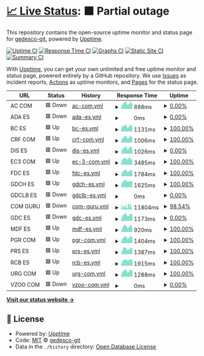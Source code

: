 # [📈 Live Status](https://demo.upptime.js.org): <!--live status--> **🟧 Partial outage**

This repository contains the open-source uptime monitor and status page for [gedesco-git](https://demo.upptime.js.org), powered by [Upptime](https://github.com/upptime/upptime).

[![Uptime CI](https://github.com/gedesco-git/uptime/workflows/Uptime%20CI/badge.svg)](https://github.com/gedesco-git/uptime/actions?query=workflow%3A%22Uptime+CI%22)
[![Response Time CI](https://github.com/gedesco-git/uptime/workflows/Response%20Time%20CI/badge.svg)](https://github.com/gedesco-git/uptime/actions?query=workflow%3A%22Response+Time+CI%22)
[![Graphs CI](https://github.com/gedesco-git/uptime/workflows/Graphs%20CI/badge.svg)](https://github.com/gedesco-git/uptime/actions?query=workflow%3A%22Graphs+CI%22)
[![Static Site CI](https://github.com/gedesco-git/uptime/workflows/Static%20Site%20CI/badge.svg)](https://github.com/gedesco-git/uptime/actions?query=workflow%3A%22Static+Site+CI%22)
[![Summary CI](https://github.com/gedesco-git/uptime/workflows/Summary%20CI/badge.svg)](https://github.com/gedesco-git/uptime/actions?query=workflow%3A%22Summary+CI%22)

With [Upptime](https://upptime.js.org), you can get your own unlimited and free uptime monitor and status page, powered entirely by a GitHub repository. We use [Issues](https://github.com/gedesco-git/uptime/issues) as incident reports, [Actions](https://github.com/gedesco-git/uptime/actions) as uptime monitors, and [Pages](https://demo.upptime.js.org) for the status page.

<!--start: status pages-->
<!-- This summary is generated by Upptime (https://github.com/upptime/upptime) -->
<!-- Do not edit this manually, your changes will be overwritten -->
<!-- prettier-ignore -->
| URL | Status | History | Response Time | Uptime |
| --- | ------ | ------- | ------------- | ------ |
| <img alt="" src="https://icons.duckduckgo.com/ip3/null.ico" height="13"> AC COM | 🟥 Down | [ac-com.yml](https://github.com/gedesco-git/uptime/commits/HEAD/history/ac-com.yml) | <details><summary><img alt="Response time graph" src="./graphs/ac-com/response-time-week.png" height="20"> 888ms</summary><br><a href="https://gedesco-git.github.io/uptime/history/ac-com"><img alt="Response time 458" src="https://img.shields.io/endpoint?url=https%3A%2F%2Fraw.githubusercontent.com%2Fgedesco-git%2Fuptime%2FHEAD%2Fapi%2Fac-com%2Fresponse-time.json"></a><br><a href="https://gedesco-git.github.io/uptime/history/ac-com"><img alt="24-hour response time 1000" src="https://img.shields.io/endpoint?url=https%3A%2F%2Fraw.githubusercontent.com%2Fgedesco-git%2Fuptime%2FHEAD%2Fapi%2Fac-com%2Fresponse-time-day.json"></a><br><a href="https://gedesco-git.github.io/uptime/history/ac-com"><img alt="7-day response time 888" src="https://img.shields.io/endpoint?url=https%3A%2F%2Fraw.githubusercontent.com%2Fgedesco-git%2Fuptime%2FHEAD%2Fapi%2Fac-com%2Fresponse-time-week.json"></a><br><a href="https://gedesco-git.github.io/uptime/history/ac-com"><img alt="30-day response time 827" src="https://img.shields.io/endpoint?url=https%3A%2F%2Fraw.githubusercontent.com%2Fgedesco-git%2Fuptime%2FHEAD%2Fapi%2Fac-com%2Fresponse-time-month.json"></a><br><a href="https://gedesco-git.github.io/uptime/history/ac-com"><img alt="1-year response time 574" src="https://img.shields.io/endpoint?url=https%3A%2F%2Fraw.githubusercontent.com%2Fgedesco-git%2Fuptime%2FHEAD%2Fapi%2Fac-com%2Fresponse-time-year.json"></a></details> | <details><summary><a href="https://gedesco-git.github.io/uptime/history/ac-com">0.00%</a></summary><a href="https://gedesco-git.github.io/uptime/history/ac-com"><img alt="All-time uptime 88.92%" src="https://img.shields.io/endpoint?url=https%3A%2F%2Fraw.githubusercontent.com%2Fgedesco-git%2Fuptime%2FHEAD%2Fapi%2Fac-com%2Fuptime.json"></a><br><a href="https://gedesco-git.github.io/uptime/history/ac-com"><img alt="24-hour uptime 0.00%" src="https://img.shields.io/endpoint?url=https%3A%2F%2Fraw.githubusercontent.com%2Fgedesco-git%2Fuptime%2FHEAD%2Fapi%2Fac-com%2Fuptime-day.json"></a><br><a href="https://gedesco-git.github.io/uptime/history/ac-com"><img alt="7-day uptime 0.00%" src="https://img.shields.io/endpoint?url=https%3A%2F%2Fraw.githubusercontent.com%2Fgedesco-git%2Fuptime%2FHEAD%2Fapi%2Fac-com%2Fuptime-week.json"></a><br><a href="https://gedesco-git.github.io/uptime/history/ac-com"><img alt="30-day uptime 1.38%" src="https://img.shields.io/endpoint?url=https%3A%2F%2Fraw.githubusercontent.com%2Fgedesco-git%2Fuptime%2FHEAD%2Fapi%2Fac-com%2Fuptime-month.json"></a><br><a href="https://gedesco-git.github.io/uptime/history/ac-com"><img alt="1-year uptime 79.49%" src="https://img.shields.io/endpoint?url=https%3A%2F%2Fraw.githubusercontent.com%2Fgedesco-git%2Fuptime%2FHEAD%2Fapi%2Fac-com%2Fuptime-year.json"></a></details>
| <img alt="" src="https://icons.duckduckgo.com/ip3/null.ico" height="13"> ADA ES | 🟥 Down | [ada-es.yml](https://github.com/gedesco-git/uptime/commits/HEAD/history/ada-es.yml) | <details><summary><img alt="Response time graph" src="./graphs/ada-es/response-time-week.png" height="20"> 0ms</summary><br><a href="https://gedesco-git.github.io/uptime/history/ada-es"><img alt="Response time 1285" src="https://img.shields.io/endpoint?url=https%3A%2F%2Fraw.githubusercontent.com%2Fgedesco-git%2Fuptime%2FHEAD%2Fapi%2Fada-es%2Fresponse-time.json"></a><br><a href="https://gedesco-git.github.io/uptime/history/ada-es"><img alt="24-hour response time 0" src="https://img.shields.io/endpoint?url=https%3A%2F%2Fraw.githubusercontent.com%2Fgedesco-git%2Fuptime%2FHEAD%2Fapi%2Fada-es%2Fresponse-time-day.json"></a><br><a href="https://gedesco-git.github.io/uptime/history/ada-es"><img alt="7-day response time 0" src="https://img.shields.io/endpoint?url=https%3A%2F%2Fraw.githubusercontent.com%2Fgedesco-git%2Fuptime%2FHEAD%2Fapi%2Fada-es%2Fresponse-time-week.json"></a><br><a href="https://gedesco-git.github.io/uptime/history/ada-es"><img alt="30-day response time 0" src="https://img.shields.io/endpoint?url=https%3A%2F%2Fraw.githubusercontent.com%2Fgedesco-git%2Fuptime%2FHEAD%2Fapi%2Fada-es%2Fresponse-time-month.json"></a><br><a href="https://gedesco-git.github.io/uptime/history/ada-es"><img alt="1-year response time 1358" src="https://img.shields.io/endpoint?url=https%3A%2F%2Fraw.githubusercontent.com%2Fgedesco-git%2Fuptime%2FHEAD%2Fapi%2Fada-es%2Fresponse-time-year.json"></a></details> | <details><summary><a href="https://gedesco-git.github.io/uptime/history/ada-es">0.00%</a></summary><a href="https://gedesco-git.github.io/uptime/history/ada-es"><img alt="All-time uptime 94.78%" src="https://img.shields.io/endpoint?url=https%3A%2F%2Fraw.githubusercontent.com%2Fgedesco-git%2Fuptime%2FHEAD%2Fapi%2Fada-es%2Fuptime.json"></a><br><a href="https://gedesco-git.github.io/uptime/history/ada-es"><img alt="24-hour uptime 0.00%" src="https://img.shields.io/endpoint?url=https%3A%2F%2Fraw.githubusercontent.com%2Fgedesco-git%2Fuptime%2FHEAD%2Fapi%2Fada-es%2Fuptime-day.json"></a><br><a href="https://gedesco-git.github.io/uptime/history/ada-es"><img alt="7-day uptime 0.00%" src="https://img.shields.io/endpoint?url=https%3A%2F%2Fraw.githubusercontent.com%2Fgedesco-git%2Fuptime%2FHEAD%2Fapi%2Fada-es%2Fuptime-week.json"></a><br><a href="https://gedesco-git.github.io/uptime/history/ada-es"><img alt="30-day uptime 1.38%" src="https://img.shields.io/endpoint?url=https%3A%2F%2Fraw.githubusercontent.com%2Fgedesco-git%2Fuptime%2FHEAD%2Fapi%2Fada-es%2Fuptime-month.json"></a><br><a href="https://gedesco-git.github.io/uptime/history/ada-es"><img alt="1-year uptime 90.41%" src="https://img.shields.io/endpoint?url=https%3A%2F%2Fraw.githubusercontent.com%2Fgedesco-git%2Fuptime%2FHEAD%2Fapi%2Fada-es%2Fuptime-year.json"></a></details>
| <img alt="" src="https://icons.duckduckgo.com/ip3/null.ico" height="13"> BC ES | 🟩 Up | [bc-es.yml](https://github.com/gedesco-git/uptime/commits/HEAD/history/bc-es.yml) | <details><summary><img alt="Response time graph" src="./graphs/bc-es/response-time-week.png" height="20"> 1131ms</summary><br><a href="https://gedesco-git.github.io/uptime/history/bc-es"><img alt="Response time 1119" src="https://img.shields.io/endpoint?url=https%3A%2F%2Fraw.githubusercontent.com%2Fgedesco-git%2Fuptime%2FHEAD%2Fapi%2Fbc-es%2Fresponse-time.json"></a><br><a href="https://gedesco-git.github.io/uptime/history/bc-es"><img alt="24-hour response time 1161" src="https://img.shields.io/endpoint?url=https%3A%2F%2Fraw.githubusercontent.com%2Fgedesco-git%2Fuptime%2FHEAD%2Fapi%2Fbc-es%2Fresponse-time-day.json"></a><br><a href="https://gedesco-git.github.io/uptime/history/bc-es"><img alt="7-day response time 1131" src="https://img.shields.io/endpoint?url=https%3A%2F%2Fraw.githubusercontent.com%2Fgedesco-git%2Fuptime%2FHEAD%2Fapi%2Fbc-es%2Fresponse-time-week.json"></a><br><a href="https://gedesco-git.github.io/uptime/history/bc-es"><img alt="30-day response time 1126" src="https://img.shields.io/endpoint?url=https%3A%2F%2Fraw.githubusercontent.com%2Fgedesco-git%2Fuptime%2FHEAD%2Fapi%2Fbc-es%2Fresponse-time-month.json"></a><br><a href="https://gedesco-git.github.io/uptime/history/bc-es"><img alt="1-year response time 1102" src="https://img.shields.io/endpoint?url=https%3A%2F%2Fraw.githubusercontent.com%2Fgedesco-git%2Fuptime%2FHEAD%2Fapi%2Fbc-es%2Fresponse-time-year.json"></a></details> | <details><summary><a href="https://gedesco-git.github.io/uptime/history/bc-es">100.00%</a></summary><a href="https://gedesco-git.github.io/uptime/history/bc-es"><img alt="All-time uptime 70.79%" src="https://img.shields.io/endpoint?url=https%3A%2F%2Fraw.githubusercontent.com%2Fgedesco-git%2Fuptime%2FHEAD%2Fapi%2Fbc-es%2Fuptime.json"></a><br><a href="https://gedesco-git.github.io/uptime/history/bc-es"><img alt="24-hour uptime 100.00%" src="https://img.shields.io/endpoint?url=https%3A%2F%2Fraw.githubusercontent.com%2Fgedesco-git%2Fuptime%2FHEAD%2Fapi%2Fbc-es%2Fuptime-day.json"></a><br><a href="https://gedesco-git.github.io/uptime/history/bc-es"><img alt="7-day uptime 100.00%" src="https://img.shields.io/endpoint?url=https%3A%2F%2Fraw.githubusercontent.com%2Fgedesco-git%2Fuptime%2FHEAD%2Fapi%2Fbc-es%2Fuptime-week.json"></a><br><a href="https://gedesco-git.github.io/uptime/history/bc-es"><img alt="30-day uptime 100.00%" src="https://img.shields.io/endpoint?url=https%3A%2F%2Fraw.githubusercontent.com%2Fgedesco-git%2Fuptime%2FHEAD%2Fapi%2Fbc-es%2Fuptime-month.json"></a><br><a href="https://gedesco-git.github.io/uptime/history/bc-es"><img alt="1-year uptime 56.88%" src="https://img.shields.io/endpoint?url=https%3A%2F%2Fraw.githubusercontent.com%2Fgedesco-git%2Fuptime%2FHEAD%2Fapi%2Fbc-es%2Fuptime-year.json"></a></details>
| <img alt="" src="https://icons.duckduckgo.com/ip3/null.ico" height="13"> CRF COM | 🟩 Up | [crf-com.yml](https://github.com/gedesco-git/uptime/commits/HEAD/history/crf-com.yml) | <details><summary><img alt="Response time graph" src="./graphs/crf-com/response-time-week.png" height="20"> 1006ms</summary><br><a href="https://gedesco-git.github.io/uptime/history/crf-com"><img alt="Response time 937" src="https://img.shields.io/endpoint?url=https%3A%2F%2Fraw.githubusercontent.com%2Fgedesco-git%2Fuptime%2FHEAD%2Fapi%2Fcrf-com%2Fresponse-time.json"></a><br><a href="https://gedesco-git.github.io/uptime/history/crf-com"><img alt="24-hour response time 1097" src="https://img.shields.io/endpoint?url=https%3A%2F%2Fraw.githubusercontent.com%2Fgedesco-git%2Fuptime%2FHEAD%2Fapi%2Fcrf-com%2Fresponse-time-day.json"></a><br><a href="https://gedesco-git.github.io/uptime/history/crf-com"><img alt="7-day response time 1006" src="https://img.shields.io/endpoint?url=https%3A%2F%2Fraw.githubusercontent.com%2Fgedesco-git%2Fuptime%2FHEAD%2Fapi%2Fcrf-com%2Fresponse-time-week.json"></a><br><a href="https://gedesco-git.github.io/uptime/history/crf-com"><img alt="30-day response time 927" src="https://img.shields.io/endpoint?url=https%3A%2F%2Fraw.githubusercontent.com%2Fgedesco-git%2Fuptime%2FHEAD%2Fapi%2Fcrf-com%2Fresponse-time-month.json"></a><br><a href="https://gedesco-git.github.io/uptime/history/crf-com"><img alt="1-year response time 916" src="https://img.shields.io/endpoint?url=https%3A%2F%2Fraw.githubusercontent.com%2Fgedesco-git%2Fuptime%2FHEAD%2Fapi%2Fcrf-com%2Fresponse-time-year.json"></a></details> | <details><summary><a href="https://gedesco-git.github.io/uptime/history/crf-com">100.00%</a></summary><a href="https://gedesco-git.github.io/uptime/history/crf-com"><img alt="All-time uptime 97.67%" src="https://img.shields.io/endpoint?url=https%3A%2F%2Fraw.githubusercontent.com%2Fgedesco-git%2Fuptime%2FHEAD%2Fapi%2Fcrf-com%2Fuptime.json"></a><br><a href="https://gedesco-git.github.io/uptime/history/crf-com"><img alt="24-hour uptime 100.00%" src="https://img.shields.io/endpoint?url=https%3A%2F%2Fraw.githubusercontent.com%2Fgedesco-git%2Fuptime%2FHEAD%2Fapi%2Fcrf-com%2Fuptime-day.json"></a><br><a href="https://gedesco-git.github.io/uptime/history/crf-com"><img alt="7-day uptime 100.00%" src="https://img.shields.io/endpoint?url=https%3A%2F%2Fraw.githubusercontent.com%2Fgedesco-git%2Fuptime%2FHEAD%2Fapi%2Fcrf-com%2Fuptime-week.json"></a><br><a href="https://gedesco-git.github.io/uptime/history/crf-com"><img alt="30-day uptime 100.00%" src="https://img.shields.io/endpoint?url=https%3A%2F%2Fraw.githubusercontent.com%2Fgedesco-git%2Fuptime%2FHEAD%2Fapi%2Fcrf-com%2Fuptime-month.json"></a><br><a href="https://gedesco-git.github.io/uptime/history/crf-com"><img alt="1-year uptime 95.70%" src="https://img.shields.io/endpoint?url=https%3A%2F%2Fraw.githubusercontent.com%2Fgedesco-git%2Fuptime%2FHEAD%2Fapi%2Fcrf-com%2Fuptime-year.json"></a></details>
| <img alt="" src="https://icons.duckduckgo.com/ip3/null.ico" height="13"> DIS ES | 🟥 Down | [dis-es.yml](https://github.com/gedesco-git/uptime/commits/HEAD/history/dis-es.yml) | <details><summary><img alt="Response time graph" src="./graphs/dis-es/response-time-week.png" height="20"> 1026ms</summary><br><a href="https://gedesco-git.github.io/uptime/history/dis-es"><img alt="Response time 967" src="https://img.shields.io/endpoint?url=https%3A%2F%2Fraw.githubusercontent.com%2Fgedesco-git%2Fuptime%2FHEAD%2Fapi%2Fdis-es%2Fresponse-time.json"></a><br><a href="https://gedesco-git.github.io/uptime/history/dis-es"><img alt="24-hour response time 1054" src="https://img.shields.io/endpoint?url=https%3A%2F%2Fraw.githubusercontent.com%2Fgedesco-git%2Fuptime%2FHEAD%2Fapi%2Fdis-es%2Fresponse-time-day.json"></a><br><a href="https://gedesco-git.github.io/uptime/history/dis-es"><img alt="7-day response time 1026" src="https://img.shields.io/endpoint?url=https%3A%2F%2Fraw.githubusercontent.com%2Fgedesco-git%2Fuptime%2FHEAD%2Fapi%2Fdis-es%2Fresponse-time-week.json"></a><br><a href="https://gedesco-git.github.io/uptime/history/dis-es"><img alt="30-day response time 1017" src="https://img.shields.io/endpoint?url=https%3A%2F%2Fraw.githubusercontent.com%2Fgedesco-git%2Fuptime%2FHEAD%2Fapi%2Fdis-es%2Fresponse-time-month.json"></a><br><a href="https://gedesco-git.github.io/uptime/history/dis-es"><img alt="1-year response time 961" src="https://img.shields.io/endpoint?url=https%3A%2F%2Fraw.githubusercontent.com%2Fgedesco-git%2Fuptime%2FHEAD%2Fapi%2Fdis-es%2Fresponse-time-year.json"></a></details> | <details><summary><a href="https://gedesco-git.github.io/uptime/history/dis-es">0.00%</a></summary><a href="https://gedesco-git.github.io/uptime/history/dis-es"><img alt="All-time uptime 89.28%" src="https://img.shields.io/endpoint?url=https%3A%2F%2Fraw.githubusercontent.com%2Fgedesco-git%2Fuptime%2FHEAD%2Fapi%2Fdis-es%2Fuptime.json"></a><br><a href="https://gedesco-git.github.io/uptime/history/dis-es"><img alt="24-hour uptime 0.00%" src="https://img.shields.io/endpoint?url=https%3A%2F%2Fraw.githubusercontent.com%2Fgedesco-git%2Fuptime%2FHEAD%2Fapi%2Fdis-es%2Fuptime-day.json"></a><br><a href="https://gedesco-git.github.io/uptime/history/dis-es"><img alt="7-day uptime 0.00%" src="https://img.shields.io/endpoint?url=https%3A%2F%2Fraw.githubusercontent.com%2Fgedesco-git%2Fuptime%2FHEAD%2Fapi%2Fdis-es%2Fuptime-week.json"></a><br><a href="https://gedesco-git.github.io/uptime/history/dis-es"><img alt="30-day uptime 1.38%" src="https://img.shields.io/endpoint?url=https%3A%2F%2Fraw.githubusercontent.com%2Fgedesco-git%2Fuptime%2FHEAD%2Fapi%2Fdis-es%2Fuptime-month.json"></a><br><a href="https://gedesco-git.github.io/uptime/history/dis-es"><img alt="1-year uptime 80.17%" src="https://img.shields.io/endpoint?url=https%3A%2F%2Fraw.githubusercontent.com%2Fgedesco-git%2Fuptime%2FHEAD%2Fapi%2Fdis-es%2Fuptime-year.json"></a></details>
| <img alt="" src="https://icons.duckduckgo.com/ip3/null.ico" height="13"> EC3 COM | 🟩 Up | [ec-3-com.yml](https://github.com/gedesco-git/uptime/commits/HEAD/history/ec-3-com.yml) | <details><summary><img alt="Response time graph" src="./graphs/ec-3-com/response-time-week.png" height="20"> 3485ms</summary><br><a href="https://gedesco-git.github.io/uptime/history/ec-3-com"><img alt="Response time 878" src="https://img.shields.io/endpoint?url=https%3A%2F%2Fraw.githubusercontent.com%2Fgedesco-git%2Fuptime%2FHEAD%2Fapi%2Fec-3-com%2Fresponse-time.json"></a><br><a href="https://gedesco-git.github.io/uptime/history/ec-3-com"><img alt="24-hour response time 3170" src="https://img.shields.io/endpoint?url=https%3A%2F%2Fraw.githubusercontent.com%2Fgedesco-git%2Fuptime%2FHEAD%2Fapi%2Fec-3-com%2Fresponse-time-day.json"></a><br><a href="https://gedesco-git.github.io/uptime/history/ec-3-com"><img alt="7-day response time 3485" src="https://img.shields.io/endpoint?url=https%3A%2F%2Fraw.githubusercontent.com%2Fgedesco-git%2Fuptime%2FHEAD%2Fapi%2Fec-3-com%2Fresponse-time-week.json"></a><br><a href="https://gedesco-git.github.io/uptime/history/ec-3-com"><img alt="30-day response time 3458" src="https://img.shields.io/endpoint?url=https%3A%2F%2Fraw.githubusercontent.com%2Fgedesco-git%2Fuptime%2FHEAD%2Fapi%2Fec-3-com%2Fresponse-time-month.json"></a><br><a href="https://gedesco-git.github.io/uptime/history/ec-3-com"><img alt="1-year response time 1004" src="https://img.shields.io/endpoint?url=https%3A%2F%2Fraw.githubusercontent.com%2Fgedesco-git%2Fuptime%2FHEAD%2Fapi%2Fec-3-com%2Fresponse-time-year.json"></a></details> | <details><summary><a href="https://gedesco-git.github.io/uptime/history/ec-3-com">100.00%</a></summary><a href="https://gedesco-git.github.io/uptime/history/ec-3-com"><img alt="All-time uptime 99.91%" src="https://img.shields.io/endpoint?url=https%3A%2F%2Fraw.githubusercontent.com%2Fgedesco-git%2Fuptime%2FHEAD%2Fapi%2Fec-3-com%2Fuptime.json"></a><br><a href="https://gedesco-git.github.io/uptime/history/ec-3-com"><img alt="24-hour uptime 100.00%" src="https://img.shields.io/endpoint?url=https%3A%2F%2Fraw.githubusercontent.com%2Fgedesco-git%2Fuptime%2FHEAD%2Fapi%2Fec-3-com%2Fuptime-day.json"></a><br><a href="https://gedesco-git.github.io/uptime/history/ec-3-com"><img alt="7-day uptime 100.00%" src="https://img.shields.io/endpoint?url=https%3A%2F%2Fraw.githubusercontent.com%2Fgedesco-git%2Fuptime%2FHEAD%2Fapi%2Fec-3-com%2Fuptime-week.json"></a><br><a href="https://gedesco-git.github.io/uptime/history/ec-3-com"><img alt="30-day uptime 99.96%" src="https://img.shields.io/endpoint?url=https%3A%2F%2Fraw.githubusercontent.com%2Fgedesco-git%2Fuptime%2FHEAD%2Fapi%2Fec-3-com%2Fuptime-month.json"></a><br><a href="https://gedesco-git.github.io/uptime/history/ec-3-com"><img alt="1-year uptime 99.86%" src="https://img.shields.io/endpoint?url=https%3A%2F%2Fraw.githubusercontent.com%2Fgedesco-git%2Fuptime%2FHEAD%2Fapi%2Fec-3-com%2Fuptime-year.json"></a></details>
| <img alt="" src="https://icons.duckduckgo.com/ip3/null.ico" height="13"> FDC ES | 🟩 Up | [fdc-es.yml](https://github.com/gedesco-git/uptime/commits/HEAD/history/fdc-es.yml) | <details><summary><img alt="Response time graph" src="./graphs/fdc-es/response-time-week.png" height="20"> 1784ms</summary><br><a href="https://gedesco-git.github.io/uptime/history/fdc-es"><img alt="Response time 532" src="https://img.shields.io/endpoint?url=https%3A%2F%2Fraw.githubusercontent.com%2Fgedesco-git%2Fuptime%2FHEAD%2Fapi%2Ffdc-es%2Fresponse-time.json"></a><br><a href="https://gedesco-git.github.io/uptime/history/fdc-es"><img alt="24-hour response time 2001" src="https://img.shields.io/endpoint?url=https%3A%2F%2Fraw.githubusercontent.com%2Fgedesco-git%2Fuptime%2FHEAD%2Fapi%2Ffdc-es%2Fresponse-time-day.json"></a><br><a href="https://gedesco-git.github.io/uptime/history/fdc-es"><img alt="7-day response time 1784" src="https://img.shields.io/endpoint?url=https%3A%2F%2Fraw.githubusercontent.com%2Fgedesco-git%2Fuptime%2FHEAD%2Fapi%2Ffdc-es%2Fresponse-time-week.json"></a><br><a href="https://gedesco-git.github.io/uptime/history/fdc-es"><img alt="30-day response time 1710" src="https://img.shields.io/endpoint?url=https%3A%2F%2Fraw.githubusercontent.com%2Fgedesco-git%2Fuptime%2FHEAD%2Fapi%2Ffdc-es%2Fresponse-time-month.json"></a><br><a href="https://gedesco-git.github.io/uptime/history/fdc-es"><img alt="1-year response time 656" src="https://img.shields.io/endpoint?url=https%3A%2F%2Fraw.githubusercontent.com%2Fgedesco-git%2Fuptime%2FHEAD%2Fapi%2Ffdc-es%2Fresponse-time-year.json"></a></details> | <details><summary><a href="https://gedesco-git.github.io/uptime/history/fdc-es">100.00%</a></summary><a href="https://gedesco-git.github.io/uptime/history/fdc-es"><img alt="All-time uptime 99.78%" src="https://img.shields.io/endpoint?url=https%3A%2F%2Fraw.githubusercontent.com%2Fgedesco-git%2Fuptime%2FHEAD%2Fapi%2Ffdc-es%2Fuptime.json"></a><br><a href="https://gedesco-git.github.io/uptime/history/fdc-es"><img alt="24-hour uptime 100.00%" src="https://img.shields.io/endpoint?url=https%3A%2F%2Fraw.githubusercontent.com%2Fgedesco-git%2Fuptime%2FHEAD%2Fapi%2Ffdc-es%2Fuptime-day.json"></a><br><a href="https://gedesco-git.github.io/uptime/history/fdc-es"><img alt="7-day uptime 100.00%" src="https://img.shields.io/endpoint?url=https%3A%2F%2Fraw.githubusercontent.com%2Fgedesco-git%2Fuptime%2FHEAD%2Fapi%2Ffdc-es%2Fuptime-week.json"></a><br><a href="https://gedesco-git.github.io/uptime/history/fdc-es"><img alt="30-day uptime 95.41%" src="https://img.shields.io/endpoint?url=https%3A%2F%2Fraw.githubusercontent.com%2Fgedesco-git%2Fuptime%2FHEAD%2Fapi%2Ffdc-es%2Fuptime-month.json"></a><br><a href="https://gedesco-git.github.io/uptime/history/fdc-es"><img alt="1-year uptime 99.61%" src="https://img.shields.io/endpoint?url=https%3A%2F%2Fraw.githubusercontent.com%2Fgedesco-git%2Fuptime%2FHEAD%2Fapi%2Ffdc-es%2Fuptime-year.json"></a></details>
| <img alt="" src="https://icons.duckduckgo.com/ip3/null.ico" height="13"> GDCH ES | 🟩 Up | [gdch-es.yml](https://github.com/gedesco-git/uptime/commits/HEAD/history/gdch-es.yml) | <details><summary><img alt="Response time graph" src="./graphs/gdch-es/response-time-week.png" height="20"> 1625ms</summary><br><a href="https://gedesco-git.github.io/uptime/history/gdch-es"><img alt="Response time 2697" src="https://img.shields.io/endpoint?url=https%3A%2F%2Fraw.githubusercontent.com%2Fgedesco-git%2Fuptime%2FHEAD%2Fapi%2Fgdch-es%2Fresponse-time.json"></a><br><a href="https://gedesco-git.github.io/uptime/history/gdch-es"><img alt="24-hour response time 1764" src="https://img.shields.io/endpoint?url=https%3A%2F%2Fraw.githubusercontent.com%2Fgedesco-git%2Fuptime%2FHEAD%2Fapi%2Fgdch-es%2Fresponse-time-day.json"></a><br><a href="https://gedesco-git.github.io/uptime/history/gdch-es"><img alt="7-day response time 1625" src="https://img.shields.io/endpoint?url=https%3A%2F%2Fraw.githubusercontent.com%2Fgedesco-git%2Fuptime%2FHEAD%2Fapi%2Fgdch-es%2Fresponse-time-week.json"></a><br><a href="https://gedesco-git.github.io/uptime/history/gdch-es"><img alt="30-day response time 1626" src="https://img.shields.io/endpoint?url=https%3A%2F%2Fraw.githubusercontent.com%2Fgedesco-git%2Fuptime%2FHEAD%2Fapi%2Fgdch-es%2Fresponse-time-month.json"></a><br><a href="https://gedesco-git.github.io/uptime/history/gdch-es"><img alt="1-year response time 2574" src="https://img.shields.io/endpoint?url=https%3A%2F%2Fraw.githubusercontent.com%2Fgedesco-git%2Fuptime%2FHEAD%2Fapi%2Fgdch-es%2Fresponse-time-year.json"></a></details> | <details><summary><a href="https://gedesco-git.github.io/uptime/history/gdch-es">100.00%</a></summary><a href="https://gedesco-git.github.io/uptime/history/gdch-es"><img alt="All-time uptime 90.25%" src="https://img.shields.io/endpoint?url=https%3A%2F%2Fraw.githubusercontent.com%2Fgedesco-git%2Fuptime%2FHEAD%2Fapi%2Fgdch-es%2Fuptime.json"></a><br><a href="https://gedesco-git.github.io/uptime/history/gdch-es"><img alt="24-hour uptime 100.00%" src="https://img.shields.io/endpoint?url=https%3A%2F%2Fraw.githubusercontent.com%2Fgedesco-git%2Fuptime%2FHEAD%2Fapi%2Fgdch-es%2Fuptime-day.json"></a><br><a href="https://gedesco-git.github.io/uptime/history/gdch-es"><img alt="7-day uptime 100.00%" src="https://img.shields.io/endpoint?url=https%3A%2F%2Fraw.githubusercontent.com%2Fgedesco-git%2Fuptime%2FHEAD%2Fapi%2Fgdch-es%2Fuptime-week.json"></a><br><a href="https://gedesco-git.github.io/uptime/history/gdch-es"><img alt="30-day uptime 98.06%" src="https://img.shields.io/endpoint?url=https%3A%2F%2Fraw.githubusercontent.com%2Fgedesco-git%2Fuptime%2FHEAD%2Fapi%2Fgdch-es%2Fuptime-month.json"></a><br><a href="https://gedesco-git.github.io/uptime/history/gdch-es"><img alt="1-year uptime 82.02%" src="https://img.shields.io/endpoint?url=https%3A%2F%2Fraw.githubusercontent.com%2Fgedesco-git%2Fuptime%2FHEAD%2Fapi%2Fgdch-es%2Fuptime-year.json"></a></details>
| <img alt="" src="https://icons.duckduckgo.com/ip3/null.ico" height="13"> GDCLB ES | 🟥 Down | [gdclb-es.yml](https://github.com/gedesco-git/uptime/commits/HEAD/history/gdclb-es.yml) | <details><summary><img alt="Response time graph" src="./graphs/gdclb-es/response-time-week.png" height="20"> 0ms</summary><br><a href="https://gedesco-git.github.io/uptime/history/gdclb-es"><img alt="Response time 1420" src="https://img.shields.io/endpoint?url=https%3A%2F%2Fraw.githubusercontent.com%2Fgedesco-git%2Fuptime%2FHEAD%2Fapi%2Fgdclb-es%2Fresponse-time.json"></a><br><a href="https://gedesco-git.github.io/uptime/history/gdclb-es"><img alt="24-hour response time 0" src="https://img.shields.io/endpoint?url=https%3A%2F%2Fraw.githubusercontent.com%2Fgedesco-git%2Fuptime%2FHEAD%2Fapi%2Fgdclb-es%2Fresponse-time-day.json"></a><br><a href="https://gedesco-git.github.io/uptime/history/gdclb-es"><img alt="7-day response time 0" src="https://img.shields.io/endpoint?url=https%3A%2F%2Fraw.githubusercontent.com%2Fgedesco-git%2Fuptime%2FHEAD%2Fapi%2Fgdclb-es%2Fresponse-time-week.json"></a><br><a href="https://gedesco-git.github.io/uptime/history/gdclb-es"><img alt="30-day response time 0" src="https://img.shields.io/endpoint?url=https%3A%2F%2Fraw.githubusercontent.com%2Fgedesco-git%2Fuptime%2FHEAD%2Fapi%2Fgdclb-es%2Fresponse-time-month.json"></a><br><a href="https://gedesco-git.github.io/uptime/history/gdclb-es"><img alt="1-year response time 1371" src="https://img.shields.io/endpoint?url=https%3A%2F%2Fraw.githubusercontent.com%2Fgedesco-git%2Fuptime%2FHEAD%2Fapi%2Fgdclb-es%2Fresponse-time-year.json"></a></details> | <details><summary><a href="https://gedesco-git.github.io/uptime/history/gdclb-es">0.00%</a></summary><a href="https://gedesco-git.github.io/uptime/history/gdclb-es"><img alt="All-time uptime 88.48%" src="https://img.shields.io/endpoint?url=https%3A%2F%2Fraw.githubusercontent.com%2Fgedesco-git%2Fuptime%2FHEAD%2Fapi%2Fgdclb-es%2Fuptime.json"></a><br><a href="https://gedesco-git.github.io/uptime/history/gdclb-es"><img alt="24-hour uptime 0.00%" src="https://img.shields.io/endpoint?url=https%3A%2F%2Fraw.githubusercontent.com%2Fgedesco-git%2Fuptime%2FHEAD%2Fapi%2Fgdclb-es%2Fuptime-day.json"></a><br><a href="https://gedesco-git.github.io/uptime/history/gdclb-es"><img alt="7-day uptime 0.00%" src="https://img.shields.io/endpoint?url=https%3A%2F%2Fraw.githubusercontent.com%2Fgedesco-git%2Fuptime%2FHEAD%2Fapi%2Fgdclb-es%2Fuptime-week.json"></a><br><a href="https://gedesco-git.github.io/uptime/history/gdclb-es"><img alt="30-day uptime 1.38%" src="https://img.shields.io/endpoint?url=https%3A%2F%2Fraw.githubusercontent.com%2Fgedesco-git%2Fuptime%2FHEAD%2Fapi%2Fgdclb-es%2Fuptime-month.json"></a><br><a href="https://gedesco-git.github.io/uptime/history/gdclb-es"><img alt="1-year uptime 78.90%" src="https://img.shields.io/endpoint?url=https%3A%2F%2Fraw.githubusercontent.com%2Fgedesco-git%2Fuptime%2FHEAD%2Fapi%2Fgdclb-es%2Fuptime-year.json"></a></details>
| <img alt="" src="https://icons.duckduckgo.com/ip3/null.ico" height="13"> COM GURU | 🟥 Down | [com-guru.yml](https://github.com/gedesco-git/uptime/commits/HEAD/history/com-guru.yml) | <details><summary><img alt="Response time graph" src="./graphs/com-guru/response-time-week.png" height="20"> 11804ms</summary><br><a href="https://gedesco-git.github.io/uptime/history/com-guru"><img alt="Response time 6805" src="https://img.shields.io/endpoint?url=https%3A%2F%2Fraw.githubusercontent.com%2Fgedesco-git%2Fuptime%2FHEAD%2Fapi%2Fcom-guru%2Fresponse-time.json"></a><br><a href="https://gedesco-git.github.io/uptime/history/com-guru"><img alt="24-hour response time 8111" src="https://img.shields.io/endpoint?url=https%3A%2F%2Fraw.githubusercontent.com%2Fgedesco-git%2Fuptime%2FHEAD%2Fapi%2Fcom-guru%2Fresponse-time-day.json"></a><br><a href="https://gedesco-git.github.io/uptime/history/com-guru"><img alt="7-day response time 11804" src="https://img.shields.io/endpoint?url=https%3A%2F%2Fraw.githubusercontent.com%2Fgedesco-git%2Fuptime%2FHEAD%2Fapi%2Fcom-guru%2Fresponse-time-week.json"></a><br><a href="https://gedesco-git.github.io/uptime/history/com-guru"><img alt="30-day response time 9929" src="https://img.shields.io/endpoint?url=https%3A%2F%2Fraw.githubusercontent.com%2Fgedesco-git%2Fuptime%2FHEAD%2Fapi%2Fcom-guru%2Fresponse-time-month.json"></a><br><a href="https://gedesco-git.github.io/uptime/history/com-guru"><img alt="1-year response time 7711" src="https://img.shields.io/endpoint?url=https%3A%2F%2Fraw.githubusercontent.com%2Fgedesco-git%2Fuptime%2FHEAD%2Fapi%2Fcom-guru%2Fresponse-time-year.json"></a></details> | <details><summary><a href="https://gedesco-git.github.io/uptime/history/com-guru">98.54%</a></summary><a href="https://gedesco-git.github.io/uptime/history/com-guru"><img alt="All-time uptime 97.57%" src="https://img.shields.io/endpoint?url=https%3A%2F%2Fraw.githubusercontent.com%2Fgedesco-git%2Fuptime%2FHEAD%2Fapi%2Fcom-guru%2Fuptime.json"></a><br><a href="https://gedesco-git.github.io/uptime/history/com-guru"><img alt="24-hour uptime 99.95%" src="https://img.shields.io/endpoint?url=https%3A%2F%2Fraw.githubusercontent.com%2Fgedesco-git%2Fuptime%2FHEAD%2Fapi%2Fcom-guru%2Fuptime-day.json"></a><br><a href="https://gedesco-git.github.io/uptime/history/com-guru"><img alt="7-day uptime 98.54%" src="https://img.shields.io/endpoint?url=https%3A%2F%2Fraw.githubusercontent.com%2Fgedesco-git%2Fuptime%2FHEAD%2Fapi%2Fcom-guru%2Fuptime-week.json"></a><br><a href="https://gedesco-git.github.io/uptime/history/com-guru"><img alt="30-day uptime 97.65%" src="https://img.shields.io/endpoint?url=https%3A%2F%2Fraw.githubusercontent.com%2Fgedesco-git%2Fuptime%2FHEAD%2Fapi%2Fcom-guru%2Fuptime-month.json"></a><br><a href="https://gedesco-git.github.io/uptime/history/com-guru"><img alt="1-year uptime 95.92%" src="https://img.shields.io/endpoint?url=https%3A%2F%2Fraw.githubusercontent.com%2Fgedesco-git%2Fuptime%2FHEAD%2Fapi%2Fcom-guru%2Fuptime-year.json"></a></details>
| <img alt="" src="https://icons.duckduckgo.com/ip3/null.ico" height="13"> GDC ES | 🟥 Down | [gdc-es.yml](https://github.com/gedesco-git/uptime/commits/HEAD/history/gdc-es.yml) | <details><summary><img alt="Response time graph" src="./graphs/gdc-es/response-time-week.png" height="20"> 1173ms</summary><br><a href="https://gedesco-git.github.io/uptime/history/gdc-es"><img alt="Response time 351" src="https://img.shields.io/endpoint?url=https%3A%2F%2Fraw.githubusercontent.com%2Fgedesco-git%2Fuptime%2FHEAD%2Fapi%2Fgdc-es%2Fresponse-time.json"></a><br><a href="https://gedesco-git.github.io/uptime/history/gdc-es"><img alt="24-hour response time 1244" src="https://img.shields.io/endpoint?url=https%3A%2F%2Fraw.githubusercontent.com%2Fgedesco-git%2Fuptime%2FHEAD%2Fapi%2Fgdc-es%2Fresponse-time-day.json"></a><br><a href="https://gedesco-git.github.io/uptime/history/gdc-es"><img alt="7-day response time 1173" src="https://img.shields.io/endpoint?url=https%3A%2F%2Fraw.githubusercontent.com%2Fgedesco-git%2Fuptime%2FHEAD%2Fapi%2Fgdc-es%2Fresponse-time-week.json"></a><br><a href="https://gedesco-git.github.io/uptime/history/gdc-es"><img alt="30-day response time 1048" src="https://img.shields.io/endpoint?url=https%3A%2F%2Fraw.githubusercontent.com%2Fgedesco-git%2Fuptime%2FHEAD%2Fapi%2Fgdc-es%2Fresponse-time-month.json"></a><br><a href="https://gedesco-git.github.io/uptime/history/gdc-es"><img alt="1-year response time 410" src="https://img.shields.io/endpoint?url=https%3A%2F%2Fraw.githubusercontent.com%2Fgedesco-git%2Fuptime%2FHEAD%2Fapi%2Fgdc-es%2Fresponse-time-year.json"></a></details> | <details><summary><a href="https://gedesco-git.github.io/uptime/history/gdc-es">0.00%</a></summary><a href="https://gedesco-git.github.io/uptime/history/gdc-es"><img alt="All-time uptime 89.30%" src="https://img.shields.io/endpoint?url=https%3A%2F%2Fraw.githubusercontent.com%2Fgedesco-git%2Fuptime%2FHEAD%2Fapi%2Fgdc-es%2Fuptime.json"></a><br><a href="https://gedesco-git.github.io/uptime/history/gdc-es"><img alt="24-hour uptime 0.00%" src="https://img.shields.io/endpoint?url=https%3A%2F%2Fraw.githubusercontent.com%2Fgedesco-git%2Fuptime%2FHEAD%2Fapi%2Fgdc-es%2Fuptime-day.json"></a><br><a href="https://gedesco-git.github.io/uptime/history/gdc-es"><img alt="7-day uptime 0.00%" src="https://img.shields.io/endpoint?url=https%3A%2F%2Fraw.githubusercontent.com%2Fgedesco-git%2Fuptime%2FHEAD%2Fapi%2Fgdc-es%2Fuptime-week.json"></a><br><a href="https://gedesco-git.github.io/uptime/history/gdc-es"><img alt="30-day uptime 1.38%" src="https://img.shields.io/endpoint?url=https%3A%2F%2Fraw.githubusercontent.com%2Fgedesco-git%2Fuptime%2FHEAD%2Fapi%2Fgdc-es%2Fuptime-month.json"></a><br><a href="https://gedesco-git.github.io/uptime/history/gdc-es"><img alt="1-year uptime 80.19%" src="https://img.shields.io/endpoint?url=https%3A%2F%2Fraw.githubusercontent.com%2Fgedesco-git%2Fuptime%2FHEAD%2Fapi%2Fgdc-es%2Fuptime-year.json"></a></details>
| <img alt="" src="https://icons.duckduckgo.com/ip3/null.ico" height="13"> MDF ES | 🟩 Up | [mdf-es.yml](https://github.com/gedesco-git/uptime/commits/HEAD/history/mdf-es.yml) | <details><summary><img alt="Response time graph" src="./graphs/mdf-es/response-time-week.png" height="20"> 920ms</summary><br><a href="https://gedesco-git.github.io/uptime/history/mdf-es"><img alt="Response time 874" src="https://img.shields.io/endpoint?url=https%3A%2F%2Fraw.githubusercontent.com%2Fgedesco-git%2Fuptime%2FHEAD%2Fapi%2Fmdf-es%2Fresponse-time.json"></a><br><a href="https://gedesco-git.github.io/uptime/history/mdf-es"><img alt="24-hour response time 1074" src="https://img.shields.io/endpoint?url=https%3A%2F%2Fraw.githubusercontent.com%2Fgedesco-git%2Fuptime%2FHEAD%2Fapi%2Fmdf-es%2Fresponse-time-day.json"></a><br><a href="https://gedesco-git.github.io/uptime/history/mdf-es"><img alt="7-day response time 920" src="https://img.shields.io/endpoint?url=https%3A%2F%2Fraw.githubusercontent.com%2Fgedesco-git%2Fuptime%2FHEAD%2Fapi%2Fmdf-es%2Fresponse-time-week.json"></a><br><a href="https://gedesco-git.github.io/uptime/history/mdf-es"><img alt="30-day response time 859" src="https://img.shields.io/endpoint?url=https%3A%2F%2Fraw.githubusercontent.com%2Fgedesco-git%2Fuptime%2FHEAD%2Fapi%2Fmdf-es%2Fresponse-time-month.json"></a><br><a href="https://gedesco-git.github.io/uptime/history/mdf-es"><img alt="1-year response time 852" src="https://img.shields.io/endpoint?url=https%3A%2F%2Fraw.githubusercontent.com%2Fgedesco-git%2Fuptime%2FHEAD%2Fapi%2Fmdf-es%2Fresponse-time-year.json"></a></details> | <details><summary><a href="https://gedesco-git.github.io/uptime/history/mdf-es">100.00%</a></summary><a href="https://gedesco-git.github.io/uptime/history/mdf-es"><img alt="All-time uptime 99.96%" src="https://img.shields.io/endpoint?url=https%3A%2F%2Fraw.githubusercontent.com%2Fgedesco-git%2Fuptime%2FHEAD%2Fapi%2Fmdf-es%2Fuptime.json"></a><br><a href="https://gedesco-git.github.io/uptime/history/mdf-es"><img alt="24-hour uptime 100.00%" src="https://img.shields.io/endpoint?url=https%3A%2F%2Fraw.githubusercontent.com%2Fgedesco-git%2Fuptime%2FHEAD%2Fapi%2Fmdf-es%2Fuptime-day.json"></a><br><a href="https://gedesco-git.github.io/uptime/history/mdf-es"><img alt="7-day uptime 100.00%" src="https://img.shields.io/endpoint?url=https%3A%2F%2Fraw.githubusercontent.com%2Fgedesco-git%2Fuptime%2FHEAD%2Fapi%2Fmdf-es%2Fuptime-week.json"></a><br><a href="https://gedesco-git.github.io/uptime/history/mdf-es"><img alt="30-day uptime 100.00%" src="https://img.shields.io/endpoint?url=https%3A%2F%2Fraw.githubusercontent.com%2Fgedesco-git%2Fuptime%2FHEAD%2Fapi%2Fmdf-es%2Fuptime-month.json"></a><br><a href="https://gedesco-git.github.io/uptime/history/mdf-es"><img alt="1-year uptime 99.98%" src="https://img.shields.io/endpoint?url=https%3A%2F%2Fraw.githubusercontent.com%2Fgedesco-git%2Fuptime%2FHEAD%2Fapi%2Fmdf-es%2Fuptime-year.json"></a></details>
| <img alt="" src="https://icons.duckduckgo.com/ip3/null.ico" height="13"> PGR COM | 🟩 Up | [pgr-com.yml](https://github.com/gedesco-git/uptime/commits/HEAD/history/pgr-com.yml) | <details><summary><img alt="Response time graph" src="./graphs/pgr-com/response-time-week.png" height="20"> 1404ms</summary><br><a href="https://gedesco-git.github.io/uptime/history/pgr-com"><img alt="Response time 544" src="https://img.shields.io/endpoint?url=https%3A%2F%2Fraw.githubusercontent.com%2Fgedesco-git%2Fuptime%2FHEAD%2Fapi%2Fpgr-com%2Fresponse-time.json"></a><br><a href="https://gedesco-git.github.io/uptime/history/pgr-com"><img alt="24-hour response time 1590" src="https://img.shields.io/endpoint?url=https%3A%2F%2Fraw.githubusercontent.com%2Fgedesco-git%2Fuptime%2FHEAD%2Fapi%2Fpgr-com%2Fresponse-time-day.json"></a><br><a href="https://gedesco-git.github.io/uptime/history/pgr-com"><img alt="7-day response time 1404" src="https://img.shields.io/endpoint?url=https%3A%2F%2Fraw.githubusercontent.com%2Fgedesco-git%2Fuptime%2FHEAD%2Fapi%2Fpgr-com%2Fresponse-time-week.json"></a><br><a href="https://gedesco-git.github.io/uptime/history/pgr-com"><img alt="30-day response time 1340" src="https://img.shields.io/endpoint?url=https%3A%2F%2Fraw.githubusercontent.com%2Fgedesco-git%2Fuptime%2FHEAD%2Fapi%2Fpgr-com%2Fresponse-time-month.json"></a><br><a href="https://gedesco-git.github.io/uptime/history/pgr-com"><img alt="1-year response time 713" src="https://img.shields.io/endpoint?url=https%3A%2F%2Fraw.githubusercontent.com%2Fgedesco-git%2Fuptime%2FHEAD%2Fapi%2Fpgr-com%2Fresponse-time-year.json"></a></details> | <details><summary><a href="https://gedesco-git.github.io/uptime/history/pgr-com">100.00%</a></summary><a href="https://gedesco-git.github.io/uptime/history/pgr-com"><img alt="All-time uptime 99.99%" src="https://img.shields.io/endpoint?url=https%3A%2F%2Fraw.githubusercontent.com%2Fgedesco-git%2Fuptime%2FHEAD%2Fapi%2Fpgr-com%2Fuptime.json"></a><br><a href="https://gedesco-git.github.io/uptime/history/pgr-com"><img alt="24-hour uptime 100.00%" src="https://img.shields.io/endpoint?url=https%3A%2F%2Fraw.githubusercontent.com%2Fgedesco-git%2Fuptime%2FHEAD%2Fapi%2Fpgr-com%2Fuptime-day.json"></a><br><a href="https://gedesco-git.github.io/uptime/history/pgr-com"><img alt="7-day uptime 100.00%" src="https://img.shields.io/endpoint?url=https%3A%2F%2Fraw.githubusercontent.com%2Fgedesco-git%2Fuptime%2FHEAD%2Fapi%2Fpgr-com%2Fuptime-week.json"></a><br><a href="https://gedesco-git.github.io/uptime/history/pgr-com"><img alt="30-day uptime 100.00%" src="https://img.shields.io/endpoint?url=https%3A%2F%2Fraw.githubusercontent.com%2Fgedesco-git%2Fuptime%2FHEAD%2Fapi%2Fpgr-com%2Fuptime-month.json"></a><br><a href="https://gedesco-git.github.io/uptime/history/pgr-com"><img alt="1-year uptime 100.00%" src="https://img.shields.io/endpoint?url=https%3A%2F%2Fraw.githubusercontent.com%2Fgedesco-git%2Fuptime%2FHEAD%2Fapi%2Fpgr-com%2Fuptime-year.json"></a></details>
| <img alt="" src="https://icons.duckduckgo.com/ip3/null.ico" height="13"> PRS ES | 🟩 Up | [prs-es.yml](https://github.com/gedesco-git/uptime/commits/HEAD/history/prs-es.yml) | <details><summary><img alt="Response time graph" src="./graphs/prs-es/response-time-week.png" height="20"> 1387ms</summary><br><a href="https://gedesco-git.github.io/uptime/history/prs-es"><img alt="Response time 1228" src="https://img.shields.io/endpoint?url=https%3A%2F%2Fraw.githubusercontent.com%2Fgedesco-git%2Fuptime%2FHEAD%2Fapi%2Fprs-es%2Fresponse-time.json"></a><br><a href="https://gedesco-git.github.io/uptime/history/prs-es"><img alt="24-hour response time 1565" src="https://img.shields.io/endpoint?url=https%3A%2F%2Fraw.githubusercontent.com%2Fgedesco-git%2Fuptime%2FHEAD%2Fapi%2Fprs-es%2Fresponse-time-day.json"></a><br><a href="https://gedesco-git.github.io/uptime/history/prs-es"><img alt="7-day response time 1387" src="https://img.shields.io/endpoint?url=https%3A%2F%2Fraw.githubusercontent.com%2Fgedesco-git%2Fuptime%2FHEAD%2Fapi%2Fprs-es%2Fresponse-time-week.json"></a><br><a href="https://gedesco-git.github.io/uptime/history/prs-es"><img alt="30-day response time 1327" src="https://img.shields.io/endpoint?url=https%3A%2F%2Fraw.githubusercontent.com%2Fgedesco-git%2Fuptime%2FHEAD%2Fapi%2Fprs-es%2Fresponse-time-month.json"></a><br><a href="https://gedesco-git.github.io/uptime/history/prs-es"><img alt="1-year response time 1210" src="https://img.shields.io/endpoint?url=https%3A%2F%2Fraw.githubusercontent.com%2Fgedesco-git%2Fuptime%2FHEAD%2Fapi%2Fprs-es%2Fresponse-time-year.json"></a></details> | <details><summary><a href="https://gedesco-git.github.io/uptime/history/prs-es">100.00%</a></summary><a href="https://gedesco-git.github.io/uptime/history/prs-es"><img alt="All-time uptime 99.95%" src="https://img.shields.io/endpoint?url=https%3A%2F%2Fraw.githubusercontent.com%2Fgedesco-git%2Fuptime%2FHEAD%2Fapi%2Fprs-es%2Fuptime.json"></a><br><a href="https://gedesco-git.github.io/uptime/history/prs-es"><img alt="24-hour uptime 100.00%" src="https://img.shields.io/endpoint?url=https%3A%2F%2Fraw.githubusercontent.com%2Fgedesco-git%2Fuptime%2FHEAD%2Fapi%2Fprs-es%2Fuptime-day.json"></a><br><a href="https://gedesco-git.github.io/uptime/history/prs-es"><img alt="7-day uptime 100.00%" src="https://img.shields.io/endpoint?url=https%3A%2F%2Fraw.githubusercontent.com%2Fgedesco-git%2Fuptime%2FHEAD%2Fapi%2Fprs-es%2Fuptime-week.json"></a><br><a href="https://gedesco-git.github.io/uptime/history/prs-es"><img alt="30-day uptime 100.00%" src="https://img.shields.io/endpoint?url=https%3A%2F%2Fraw.githubusercontent.com%2Fgedesco-git%2Fuptime%2FHEAD%2Fapi%2Fprs-es%2Fuptime-month.json"></a><br><a href="https://gedesco-git.github.io/uptime/history/prs-es"><img alt="1-year uptime 99.98%" src="https://img.shields.io/endpoint?url=https%3A%2F%2Fraw.githubusercontent.com%2Fgedesco-git%2Fuptime%2FHEAD%2Fapi%2Fprs-es%2Fuptime-year.json"></a></details>
| <img alt="" src="https://icons.duckduckgo.com/ip3/null.ico" height="13"> RCB ES | 🟩 Up | [rcb-es.yml](https://github.com/gedesco-git/uptime/commits/HEAD/history/rcb-es.yml) | <details><summary><img alt="Response time graph" src="./graphs/rcb-es/response-time-week.png" height="20"> 1915ms</summary><br><a href="https://gedesco-git.github.io/uptime/history/rcb-es"><img alt="Response time 3186" src="https://img.shields.io/endpoint?url=https%3A%2F%2Fraw.githubusercontent.com%2Fgedesco-git%2Fuptime%2FHEAD%2Fapi%2Frcb-es%2Fresponse-time.json"></a><br><a href="https://gedesco-git.github.io/uptime/history/rcb-es"><img alt="24-hour response time 2120" src="https://img.shields.io/endpoint?url=https%3A%2F%2Fraw.githubusercontent.com%2Fgedesco-git%2Fuptime%2FHEAD%2Fapi%2Frcb-es%2Fresponse-time-day.json"></a><br><a href="https://gedesco-git.github.io/uptime/history/rcb-es"><img alt="7-day response time 1915" src="https://img.shields.io/endpoint?url=https%3A%2F%2Fraw.githubusercontent.com%2Fgedesco-git%2Fuptime%2FHEAD%2Fapi%2Frcb-es%2Fresponse-time-week.json"></a><br><a href="https://gedesco-git.github.io/uptime/history/rcb-es"><img alt="30-day response time 2003" src="https://img.shields.io/endpoint?url=https%3A%2F%2Fraw.githubusercontent.com%2Fgedesco-git%2Fuptime%2FHEAD%2Fapi%2Frcb-es%2Fresponse-time-month.json"></a><br><a href="https://gedesco-git.github.io/uptime/history/rcb-es"><img alt="1-year response time 3104" src="https://img.shields.io/endpoint?url=https%3A%2F%2Fraw.githubusercontent.com%2Fgedesco-git%2Fuptime%2FHEAD%2Fapi%2Frcb-es%2Fresponse-time-year.json"></a></details> | <details><summary><a href="https://gedesco-git.github.io/uptime/history/rcb-es">100.00%</a></summary><a href="https://gedesco-git.github.io/uptime/history/rcb-es"><img alt="All-time uptime 99.46%" src="https://img.shields.io/endpoint?url=https%3A%2F%2Fraw.githubusercontent.com%2Fgedesco-git%2Fuptime%2FHEAD%2Fapi%2Frcb-es%2Fuptime.json"></a><br><a href="https://gedesco-git.github.io/uptime/history/rcb-es"><img alt="24-hour uptime 100.00%" src="https://img.shields.io/endpoint?url=https%3A%2F%2Fraw.githubusercontent.com%2Fgedesco-git%2Fuptime%2FHEAD%2Fapi%2Frcb-es%2Fuptime-day.json"></a><br><a href="https://gedesco-git.github.io/uptime/history/rcb-es"><img alt="7-day uptime 100.00%" src="https://img.shields.io/endpoint?url=https%3A%2F%2Fraw.githubusercontent.com%2Fgedesco-git%2Fuptime%2FHEAD%2Fapi%2Frcb-es%2Fuptime-week.json"></a><br><a href="https://gedesco-git.github.io/uptime/history/rcb-es"><img alt="30-day uptime 100.00%" src="https://img.shields.io/endpoint?url=https%3A%2F%2Fraw.githubusercontent.com%2Fgedesco-git%2Fuptime%2FHEAD%2Fapi%2Frcb-es%2Fuptime-month.json"></a><br><a href="https://gedesco-git.github.io/uptime/history/rcb-es"><img alt="1-year uptime 99.06%" src="https://img.shields.io/endpoint?url=https%3A%2F%2Fraw.githubusercontent.com%2Fgedesco-git%2Fuptime%2FHEAD%2Fapi%2Frcb-es%2Fuptime-year.json"></a></details>
| <img alt="" src="https://icons.duckduckgo.com/ip3/null.ico" height="13"> URG COM | 🟩 Up | [urg-com.yml](https://github.com/gedesco-git/uptime/commits/HEAD/history/urg-com.yml) | <details><summary><img alt="Response time graph" src="./graphs/urg-com/response-time-week.png" height="20"> 1288ms</summary><br><a href="https://gedesco-git.github.io/uptime/history/urg-com"><img alt="Response time 1152" src="https://img.shields.io/endpoint?url=https%3A%2F%2Fraw.githubusercontent.com%2Fgedesco-git%2Fuptime%2FHEAD%2Fapi%2Furg-com%2Fresponse-time.json"></a><br><a href="https://gedesco-git.github.io/uptime/history/urg-com"><img alt="24-hour response time 1443" src="https://img.shields.io/endpoint?url=https%3A%2F%2Fraw.githubusercontent.com%2Fgedesco-git%2Fuptime%2FHEAD%2Fapi%2Furg-com%2Fresponse-time-day.json"></a><br><a href="https://gedesco-git.github.io/uptime/history/urg-com"><img alt="7-day response time 1288" src="https://img.shields.io/endpoint?url=https%3A%2F%2Fraw.githubusercontent.com%2Fgedesco-git%2Fuptime%2FHEAD%2Fapi%2Furg-com%2Fresponse-time-week.json"></a><br><a href="https://gedesco-git.github.io/uptime/history/urg-com"><img alt="30-day response time 1198" src="https://img.shields.io/endpoint?url=https%3A%2F%2Fraw.githubusercontent.com%2Fgedesco-git%2Fuptime%2FHEAD%2Fapi%2Furg-com%2Fresponse-time-month.json"></a><br><a href="https://gedesco-git.github.io/uptime/history/urg-com"><img alt="1-year response time 1136" src="https://img.shields.io/endpoint?url=https%3A%2F%2Fraw.githubusercontent.com%2Fgedesco-git%2Fuptime%2FHEAD%2Fapi%2Furg-com%2Fresponse-time-year.json"></a></details> | <details><summary><a href="https://gedesco-git.github.io/uptime/history/urg-com">100.00%</a></summary><a href="https://gedesco-git.github.io/uptime/history/urg-com"><img alt="All-time uptime 98.24%" src="https://img.shields.io/endpoint?url=https%3A%2F%2Fraw.githubusercontent.com%2Fgedesco-git%2Fuptime%2FHEAD%2Fapi%2Furg-com%2Fuptime.json"></a><br><a href="https://gedesco-git.github.io/uptime/history/urg-com"><img alt="24-hour uptime 100.00%" src="https://img.shields.io/endpoint?url=https%3A%2F%2Fraw.githubusercontent.com%2Fgedesco-git%2Fuptime%2FHEAD%2Fapi%2Furg-com%2Fuptime-day.json"></a><br><a href="https://gedesco-git.github.io/uptime/history/urg-com"><img alt="7-day uptime 100.00%" src="https://img.shields.io/endpoint?url=https%3A%2F%2Fraw.githubusercontent.com%2Fgedesco-git%2Fuptime%2FHEAD%2Fapi%2Furg-com%2Fuptime-week.json"></a><br><a href="https://gedesco-git.github.io/uptime/history/urg-com"><img alt="30-day uptime 100.00%" src="https://img.shields.io/endpoint?url=https%3A%2F%2Fraw.githubusercontent.com%2Fgedesco-git%2Fuptime%2FHEAD%2Fapi%2Furg-com%2Fuptime-month.json"></a><br><a href="https://gedesco-git.github.io/uptime/history/urg-com"><img alt="1-year uptime 96.81%" src="https://img.shields.io/endpoint?url=https%3A%2F%2Fraw.githubusercontent.com%2Fgedesco-git%2Fuptime%2FHEAD%2Fapi%2Furg-com%2Fuptime-year.json"></a></details>
| <img alt="" src="https://icons.duckduckgo.com/ip3/null.ico" height="13"> VZOO COM | 🟥 Down | [vzoo-com.yml](https://github.com/gedesco-git/uptime/commits/HEAD/history/vzoo-com.yml) | <details><summary><img alt="Response time graph" src="./graphs/vzoo-com/response-time-week.png" height="20"> 0ms</summary><br><a href="https://gedesco-git.github.io/uptime/history/vzoo-com"><img alt="Response time 1279" src="https://img.shields.io/endpoint?url=https%3A%2F%2Fraw.githubusercontent.com%2Fgedesco-git%2Fuptime%2FHEAD%2Fapi%2Fvzoo-com%2Fresponse-time.json"></a><br><a href="https://gedesco-git.github.io/uptime/history/vzoo-com"><img alt="24-hour response time 0" src="https://img.shields.io/endpoint?url=https%3A%2F%2Fraw.githubusercontent.com%2Fgedesco-git%2Fuptime%2FHEAD%2Fapi%2Fvzoo-com%2Fresponse-time-day.json"></a><br><a href="https://gedesco-git.github.io/uptime/history/vzoo-com"><img alt="7-day response time 0" src="https://img.shields.io/endpoint?url=https%3A%2F%2Fraw.githubusercontent.com%2Fgedesco-git%2Fuptime%2FHEAD%2Fapi%2Fvzoo-com%2Fresponse-time-week.json"></a><br><a href="https://gedesco-git.github.io/uptime/history/vzoo-com"><img alt="30-day response time 1713" src="https://img.shields.io/endpoint?url=https%3A%2F%2Fraw.githubusercontent.com%2Fgedesco-git%2Fuptime%2FHEAD%2Fapi%2Fvzoo-com%2Fresponse-time-month.json"></a><br><a href="https://gedesco-git.github.io/uptime/history/vzoo-com"><img alt="1-year response time 1319" src="https://img.shields.io/endpoint?url=https%3A%2F%2Fraw.githubusercontent.com%2Fgedesco-git%2Fuptime%2FHEAD%2Fapi%2Fvzoo-com%2Fresponse-time-year.json"></a></details> | <details><summary><a href="https://gedesco-git.github.io/uptime/history/vzoo-com">0.00%</a></summary><a href="https://gedesco-git.github.io/uptime/history/vzoo-com"><img alt="All-time uptime 95.85%" src="https://img.shields.io/endpoint?url=https%3A%2F%2Fraw.githubusercontent.com%2Fgedesco-git%2Fuptime%2FHEAD%2Fapi%2Fvzoo-com%2Fuptime.json"></a><br><a href="https://gedesco-git.github.io/uptime/history/vzoo-com"><img alt="24-hour uptime 0.00%" src="https://img.shields.io/endpoint?url=https%3A%2F%2Fraw.githubusercontent.com%2Fgedesco-git%2Fuptime%2FHEAD%2Fapi%2Fvzoo-com%2Fuptime-day.json"></a><br><a href="https://gedesco-git.github.io/uptime/history/vzoo-com"><img alt="7-day uptime 0.00%" src="https://img.shields.io/endpoint?url=https%3A%2F%2Fraw.githubusercontent.com%2Fgedesco-git%2Fuptime%2FHEAD%2Fapi%2Fvzoo-com%2Fuptime-week.json"></a><br><a href="https://gedesco-git.github.io/uptime/history/vzoo-com"><img alt="30-day uptime 8.18%" src="https://img.shields.io/endpoint?url=https%3A%2F%2Fraw.githubusercontent.com%2Fgedesco-git%2Fuptime%2FHEAD%2Fapi%2Fvzoo-com%2Fuptime-month.json"></a><br><a href="https://gedesco-git.github.io/uptime/history/vzoo-com"><img alt="1-year uptime 92.32%" src="https://img.shields.io/endpoint?url=https%3A%2F%2Fraw.githubusercontent.com%2Fgedesco-git%2Fuptime%2FHEAD%2Fapi%2Fvzoo-com%2Fuptime-year.json"></a></details>

<!--end: status pages-->

[**Visit our status website →**](https://demo.upptime.js.org)

## 📄 License

- Powered by: [Upptime](https://github.com/upptime/upptime)
- Code: [MIT](./LICENSE) © [gedesco-git](https://demo.upptime.js.org)
- Data in the `./history` directory: [Open Database License](https://opendatacommons.org/licenses/odbl/1-0/)
